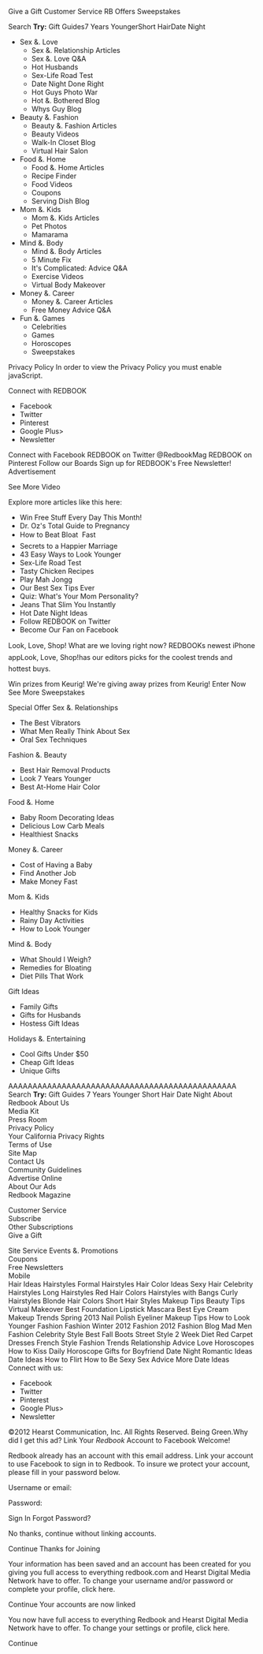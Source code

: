 Give a Gift Customer Service RB Offers Sweepstakes

Search **Try:** Gift Guides7 Years YoungerShort HairDate Night

*   Sex &. Love
    *   Sex &. Relationship Articles
    *   Sex &. Love Q&A
    *   Hot Husbands
    *   Sex-Life Road Test
    *   Date Night Done Right
    *   Hot Guys Photo War
    *   Hot &. Bothered Blog
    *   Whys Guy Blog
*   Beauty &. Fashion
    *   Beauty &. Fashion Articles
    *   Beauty Videos
    *   Walk-In Closet Blog
    *   Virtual Hair Salon
*   Food &. Home
    *   Food &. Home Articles
    *   Recipe Finder
    *   Food Videos
    *   Coupons
    *   Serving Dish Blog
*   Mom &. Kids
    *   Mom &. Kids Articles
    *   Pet Photos
    *   Mamarama
*   Mind &. Body
    *   Mind &. Body Articles
    *   5 Minute Fix
    *   It's Complicated: Advice Q&A
    *   Exercise Videos
    *   Virtual Body Makeover
*   Money &. Career
    *   Money &. Career Articles
    *   Free Money Advice Q&A
*   Fun &. Games
    *   Celebrities
    *   Games
    *   Horoscopes
    *   Sweepstakes

Privacy Policy In order to view the Privacy Policy you must enable javaScript.

Connect with REDBOOK

*   Facebook
*   Twitter
*   Pinterest
*   Google Plus>
*   Newsletter

Connect with Facebook REDBOOK on Twitter @RedbookMag REDBOOK on Pinterest Follow our Boards Sign up for REDBOOK's Free Newsletter! Advertisement

See More Video

Explore more articles like this here:

*   Win Free Stuff Every Day This Month!
*   Dr. Oz's Total Guide to Pregnancy
*   How to Beat Bloat  Fast
*   Secrets to a Happier Marriage
*   43 Easy Ways to Look Younger
*   Sex-Life Road Test
*   Tasty Chicken Recipes
*   Play Mah Jongg
*   Our Best Sex Tips Ever
*   Quiz: What's Your Mom Personality?
*   Jeans That Slim You Instantly
*   Hot Date Night Ideas
*   Follow REDBOOK on Twitter
*   Become Our Fan on Facebook

Look, Love, Shop! What are we loving right now? REDBOOKs newest iPhone appLook, Love, Shop!has our editors picks for the coolest trends and hottest buys.

Win prizes from Keurig! We're giving away prizes from Keurig! Enter Now See More Sweepstakes

Special Offer Sex &. Relationships

*   The Best Vibrators
*   What Men Really Think About Sex
*   Oral Sex Techniques

Fashion &. Beauty

*   Best Hair Removal Products
*   Look 7 Years Younger
*   Best At-Home Hair Color

Food &. Home

*   Baby Room Decorating Ideas
*   Delicious Low Carb Meals
*   Healthiest Snacks

Money &. Career

*   Cost of Having a Baby
*   Find Another Job
*   Make Money Fast

Mom &. Kids

*   Healthy Snacks for Kids
*   Rainy Day Activities
*   How to Look Younger

Mind &. Body

*   What Should I Weigh?
*   Remedies for Bloating
*   Diet Pills That Work

Gift Ideas

*   Family Gifts
*   Gifts for Husbands
*   Hostess Gift Ideas

Holidays &. Entertaining

*   Cool Gifts Under $50
*   Cheap Gift Ideas
*   Unique Gifts

AAAAAAAAAAAAAAAAAAAAAAAAAAAAAAAAAAAAAAAAAAAAAAA Search **Try:** Gift Guides 7 Years Younger Short Hair Date Night About Redbook About Us  
Media Kit  
Press Room  
Privacy Policy  
Your California Privacy Rights  
Terms of Use  
Site Map  
Contact Us  
Community Guidelines  
Advertise Online  
About Our Ads  
Redbook Magazine  
  
Customer Service  
Subscribe  
Other Subscriptions  
Give a Gift  
  
Site Service Events &. Promotions  
Coupons  
Free Newsletters  
Mobile  
Hair Ideas Hairstyles Formal Hairstyles Hair Color Ideas Sexy Hair Celebrity Hairstyles Long Hairstyles Red Hair Colors Hairstyles with Bangs Curly Hairstyles Blonde Hair Colors Short Hair Styles Makeup Tips Beauty Tips Virtual Makeover Best Foundation Lipstick Mascara Best Eye Cream Makeup Trends Spring 2013 Nail Polish Eyeliner Makeup Tips How to Look Younger Fashion Fashion Winter 2012 Fashion 2012 Fashion Blog Mad Men Fashion Celebrity Style Best Fall Boots Street Style 2 Week Diet Red Carpet Dresses French Style Fashion Trends Relationship Advice Love Horoscopes How to Kiss Daily Horoscope Gifts for Boyfriend Date Night Romantic Ideas Date Ideas How to Flirt How to Be Sexy Sex Advice More Date Ideas Connect with us:

*   Facebook
*   Twitter
*   Pinterest
*   Google Plus>
*   Newsletter

©2012 Hearst Communication, Inc. All Rights Reserved. Being Green.Why did I get this ad? Link Your _Redbook_ Account to Facebook Welcome!

Redbook already has an account with this email address. Link your account to use Facebook to sign in to Redbook. To insure we protect your account, please fill in your password below.

Username or email:

Password:

Sign In Forgot Password?

No thanks, continue without linking accounts.

Continue Thanks for Joining

Your information has been saved and an account has been created for you giving you full access to everything redbook.com and Hearst Digital Media Network have to offer. To change your username and/or password or complete your profile, click here.

Continue Your accounts are now linked

You now have full access to everything Redbook and Hearst Digital Media Network have to offer. To change your settings or profile, click here.

Continue
